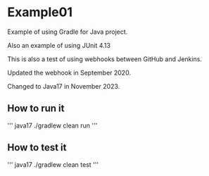 # Example01

Example of using Gradle for Java project.

Also an example of using JUnit 4.13

This is also a test of using webhooks between GitHub and Jenkins.

Updated the webhook in September 2020.

Changed to Java17 in November 2023.

## How to run it

'''
java17 ./gradlew clean run
'''

## How to test it

'''
java17 ./gradlew clean test
'''
